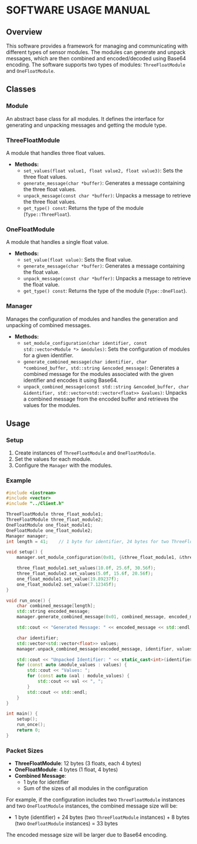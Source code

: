 # SOFTWARE USAGE MANUAL

## Overview

This software provides a framework for managing and communicating with different types of sensor modules. The modules can generate and unpack messages, which are then combined and encoded/decoded using Base64 encoding. The software supports two types of modules: `ThreeFloatModule` and `OneFloatModule`.

## Classes

### Module

An abstract base class for all modules. It defines the interface for generating and unpacking messages and getting the module type.

### ThreeFloatModule

A module that handles three float values.

- **Methods:**
    - `set_values(float value1, float value2, float value3)`: Sets the three float values.
    - `generate_message(char *buffer)`: Generates a message containing the three float values.
    - `unpack_message(const char *buffer)`: Unpacks a message to retrieve the three float values.
    - `get_type() const`: Returns the type of the module (`Type::ThreeFloat`).

### OneFloatModule

A module that handles a single float value.

- **Methods:**
    - `set_value(float value)`: Sets the float value.
    - `generate_message(char *buffer)`: Generates a message containing the float value.
    - `unpack_message(const char *buffer)`: Unpacks a message to retrieve the float value.
    - `get_type() const`: Returns the type of the module (`Type::OneFloat`).

### Manager

Manages the configuration of modules and handles the generation and unpacking of combined messages.

- **Methods:**
    - `set_module_configuration(char identifier, const std::vector<Module *> &modules)`: Sets the configuration of modules for a given identifier.
    - `generate_combined_message(char identifier, char *combined_buffer, std::string &encoded_message)`: Generates a combined message for the modules associated with the given identifier and encodes it using Base64.
    - `unpack_combined_message(const std::string &encoded_buffer, char &identifier, std::vector<std::vector<float>> &values)`: Unpacks a combined message from the encoded buffer and retrieves the values for the modules.

## Usage

### Setup

1. Create instances of `ThreeFloatModule` and `OneFloatModule`.
2. Set the values for each module.
3. Configure the `Manager` with the modules.

### Example

```cpp
#include <iostream>
#include <vector>
#include "../Client.h"

ThreeFloatModule three_float_module1;
ThreeFloatModule three_float_module2;
OneFloatModule one_float_module1;
OneFloatModule one_float_module2;
Manager manager;
int length = 41;    // 1 byte for identifier, 24 bytes for two ThreeFloatModules, 8 bytes for two OneFloatModules

void setup() {
    manager.set_module_configuration(0x01, {&three_float_module1, &three_float_module2, &one_float_module1, &one_float_module2});

    three_float_module1.set_values(10.0f, 25.6f, 30.56f);
    three_float_module2.set_values(5.0f, 15.6f, 20.56f);
    one_float_module1.set_value(19.89237f);
    one_float_module2.set_value(7.12345f);
}

void run_once() {
    char combined_message[length];
    std::string encoded_message;
    manager.generate_combined_message(0x01, combined_message, encoded_message);

    std::cout << "Generated Message: " << encoded_message << std::endl;

    char identifier;
    std::vector<std::vector<float>> values;
    manager.unpack_combined_message(encoded_message, identifier, values);

    std::cout << "Unpacked Identifier: " << static_cast<int>(identifier) << std::endl;
    for (const auto &module_values : values) {
        std::cout << "Values: ";
        for (const auto &val : module_values) {
            std::cout << val << ", ";
        }
        std::cout << std::endl;
    }
}

int main() {
    setup();
    run_once();
    return 0;
}
```

### Packet Sizes

- **ThreeFloatModule**: 12 bytes (3 floats, each 4 bytes)
- **OneFloatModule**: 4 bytes (1 float, 4 bytes)
- **Combined Message**:
    - 1 byte for identifier
    - Sum of the sizes of all modules in the configuration

For example, if the configuration includes two `ThreeFloatModule` instances and two `OneFloatModule` instances, the combined message size will be:
- 1 byte (identifier) + 24 bytes (two `ThreeFloatModule` instances) + 8 bytes (two `OneFloatModule` instances) = 33 bytes

The encoded message size will be larger due to Base64 encoding.
